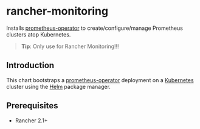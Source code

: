 # rancher-monitoring

Installs [prometheus-operator](https://github.com/coreos/prometheus-operator) to create/configure/manage Prometheus clusters atop Kubernetes.

> **Tip**: Only use for Rancher Monitoring!!!

## Introduction

This chart bootstraps a [prometheus-operator](https://github.com/coreos/prometheus-operator) deployment on a [Kubernetes](http://kubernetes.io) cluster using the [Helm](https://helm.sh) package manager.

## Prerequisites
  - Rancher 2.1+

